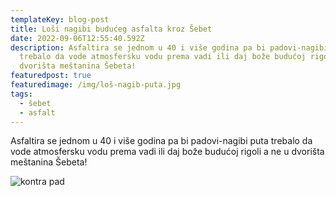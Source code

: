 ```yaml
---
templateKey: blog-post
title: Loši nagibi budućeg asfalta kroz Šebet
date: 2022-09-06T12:55:40.592Z
description: Asfaltira se jednom u 40 i više godina pa bi padovi-nagibi puta
  trebalo da vode atmosfersku vodu prema vadi ili daj bože budućoj rigoli a ne u
  dvorišta meštanina Šebeta!
featuredpost: true
featuredimage: /img/loš-nagib-puta.jpg
tags:
  - šebet
  - asfalt
---
```

Asfaltira se jednom u 40 i više godina pa bi padovi-nagibi puta trebalo da vode atmosfersku vodu prema vadi ili daj bože budućoj rigoli a ne u dvorišta meštanina Šebeta!

![kontra pad](/img/loš-nagib-puta.jpg "kontra pad")